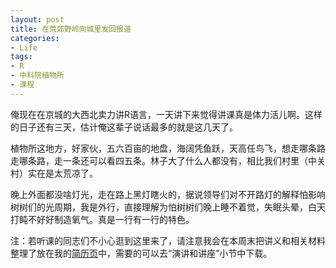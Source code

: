 ```yaml
---
layout: post
title: 在荒郊野岭向城里发回报道
categories:
- Life
tags:
- R
- 中科院植物所
- 课程
---
```


俺现在在京城的大西北卖力讲R语言，一天讲下来觉得讲课真是体力活儿啊。这样的日子还有三天，估计俺这辈子说话最多的就是这几天了。

植物所这地方，好家伙，五六百亩的地盘，海阔凭鱼跃，天高任鸟飞，想走哪条路走哪条路，走一条还可以看四五条。林子大了什么人都没有，相比我们村里（中关村）实在是太荒凉了。

晚上外面都没啥灯光，走在路上黑灯瞎火的，据说领导们对不开路灯的解释怕影响树树们的光周期，我是外行，直接理解为怕树树们晚上睡不着觉，失眠头晕，白天打盹不好好制造氧气。真是一行有一行的特色。

注：若听课的同志们不小心逛到这里来了，请注意我会在本周末把讲义和相关材料整理了放在我的[简历页](/cn/vitae)中，需要的可以去“演讲和讲座”小节中下载。
